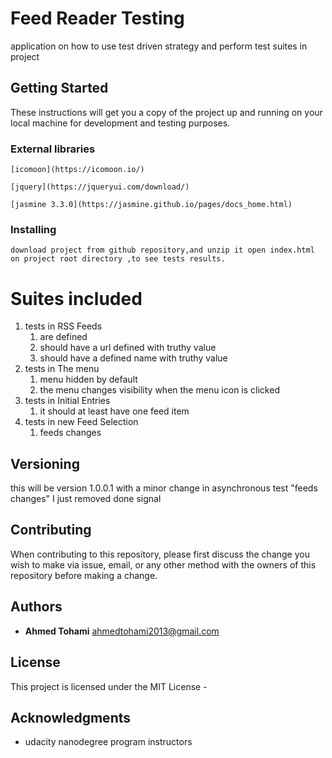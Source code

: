 
 # Feed Reader Testing

application on how to use test driven strategy and perform test suites in project

## Getting Started

These instructions will get you a copy of the project up and running on your local machine for development and testing purposes.

### External libraries

```
[icomoon](https://icomoon.io/)
```
```
[jquery](https://jqueryui.com/download/)
```
```
[jasmine 3.3.0](https://jasmine.github.io/pages/docs_home.html)
```


### Installing

```
download project from github repository,and unzip it open index.html on project root directory ,to see tests results.
```


# Suites included

1. tests in RSS Feeds 
    1. are defined
    2. should have a url defined with truthy value  
    3. should have a defined name with truthy value
2. tests in The menu
    1. menu hidden by default
    2. the menu changes visibility when the menu icon is clicked
3. tests in Initial Entries
    1. it should at least have one feed item
4. tests in new Feed Selection
    1. feeds changes

## Versioning
this will be version 1.0.0.1 with a minor change in asynchronous test "feeds changes" I just removed done signal	
	
## Contributing

When contributing to this repository, please first discuss the change you wish to make via issue, email, or any other method with the owners of this repository before making a change.



## Authors

* **Ahmed Tohami**  ahmedtohami2013@gmail.com



## License

This project is licensed under the MIT License - 

## Acknowledgments

* udacity nanodegree program instructors

